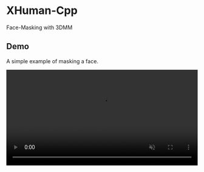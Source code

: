 # XHuman-Cpp

Face-Masking with 3DMM

## Demo

A simple example of masking a face.

<video controls autoplay loop muted style="width:100%">
  <source src="https://github.com/BlueWinters/XHuman-Cpp/blob/main/asset/input-16-masking-texture.mp4" type="video/mp4">
</video>
